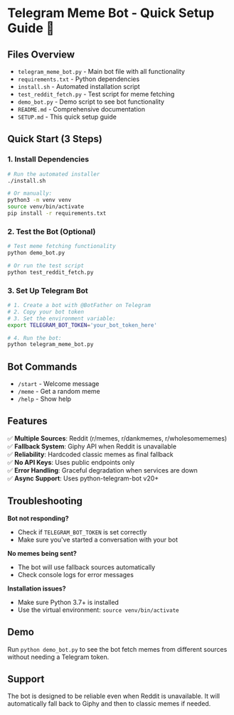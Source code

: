 # Telegram Meme Bot - Quick Setup Guide 🚀

## Files Overview

- `telegram_meme_bot.py` - Main bot file with all functionality
- `requirements.txt` - Python dependencies
- `install.sh` - Automated installation script
- `test_reddit_fetch.py` - Test script for meme fetching
- `demo_bot.py` - Demo script to see bot functionality
- `README.md` - Comprehensive documentation
- `SETUP.md` - This quick setup guide

## Quick Start (3 Steps)

### 1. Install Dependencies
```bash
# Run the automated installer
./install.sh

# Or manually:
python3 -m venv venv
source venv/bin/activate
pip install -r requirements.txt
```

### 2. Test the Bot (Optional)
```bash
# Test meme fetching functionality
python demo_bot.py

# Or run the test script
python test_reddit_fetch.py
```

### 3. Set Up Telegram Bot
```bash
# 1. Create a bot with @BotFather on Telegram
# 2. Copy your bot token
# 3. Set the environment variable:
export TELEGRAM_BOT_TOKEN='your_bot_token_here'

# 4. Run the bot:
python telegram_meme_bot.py
```

## Bot Commands

- `/start` - Welcome message
- `/meme` - Get a random meme
- `/help` - Show help

## Features

✅ **Multiple Sources**: Reddit (r/memes, r/dankmemes, r/wholesomememes)  
✅ **Fallback System**: Giphy API when Reddit is unavailable  
✅ **Reliability**: Hardcoded classic memes as final fallback  
✅ **No API Keys**: Uses public endpoints only  
✅ **Error Handling**: Graceful degradation when services are down  
✅ **Async Support**: Uses python-telegram-bot v20+  

## Troubleshooting

**Bot not responding?**
- Check if `TELEGRAM_BOT_TOKEN` is set correctly
- Make sure you've started a conversation with your bot

**No memes being sent?**
- The bot will use fallback sources automatically
- Check console logs for error messages

**Installation issues?**
- Make sure Python 3.7+ is installed
- Use the virtual environment: `source venv/bin/activate`

## Demo

Run `python demo_bot.py` to see the bot fetch memes from different sources without needing a Telegram token.

## Support

The bot is designed to be reliable even when Reddit is unavailable. It will automatically fall back to Giphy and then to classic memes if needed.